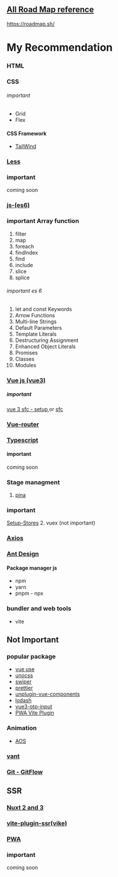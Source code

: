 ## [All Road Map reference](https://roadmap.sh/)
https://roadmap.sh/
# My Recommendation
### HTML
### CSS
###### important
- Grid
- Flex
#### CSS Framework
- [TailWind](https://tailwindcss.com/)
### [Less ](https://lesscss.org/)
### important
coming soon
### [js-(es6)](https://www.w3schools.com/js/js_es6.asp)
### important Array function
1. filter 
2. map
3. foreach 
4. findIndex
5. find
6. include
7. slice
5. splice
###### important es 6
1. let and const Keywords
2. Arrow Functions
3. Multi-line Strings
4. Default Parameters
5. Template Literals
6. Destructuring Assignment
7. Enhanced Object Literals
8. Promises
9. Classes
10. Modules
### [Vue js (vue3)](https://vuejs.org/)
##### important
[vue 3 sfc - setup ](https://vuejs.org/api/sfc-script-setup.html)   or   [sfc](https://v3.ru.vuejs.org/api/sfc-script-setup.html)
### [Vue-router](https://router.vuejs.org/)
### [Typescript](https://www.typescriptlang.org/)
#### important
coming soon
### Stage managment
1. [pina](https://pinia.vuejs.org/)
### important 
[Setup-Stores](https://pinia.vuejs.org/core-concepts/#Setup-Stores)
2. vuex (not important)
### [Axios](https://github.com/axios/axios)
### [Ant Design](https://antdv.com/)
#### Package manager js
- npm 
- yarn
- pnpm - npx
### bundler and web tools
- vite
## Not Important
### popular package
- [vue use ](https://vueuse.org/)
- [unocss](https://unocss.dev/) 
- [swiper](https://swiperjs.com/)
- [prettier](https://prettier.io/)
- [unplugin-vue-components](https://github.com/unplugin/unplugin-vue-components)
- [lodash](https://lodash.com/)
- [vue3-otp-input](https://github.com/ejirocodes/vue3-otp-input/tree/main)
- [PWA Vite Plugin](https://vite-pwa-org.netlify.app/)
### Animation 
- [AOS](https://michalsnik.github.io/aos/)
### [vant](https://vant-ui.github.io/vant/#/en-US)
### [Git - GitFlow]()
## SSR
### [Nuxt 2 and 3](https://nuxt.com/)
### [vite-plugin-ssr(vike)](https://vite-plugin-ssr.com/)
### [PWA]()
### important 
coming soon
